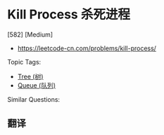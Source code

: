 # Kill Process 杀死进程

[582] [Medium]

- https://leetcode-cn.com/problems/kill-process/

Topic Tags:

- [Tree (树)](https://leetcode-cn.com/tag/tree/)
- [Queue (队列)](https://leetcode-cn.com/tag/queue/)

Similar Questions:

## 翻译
